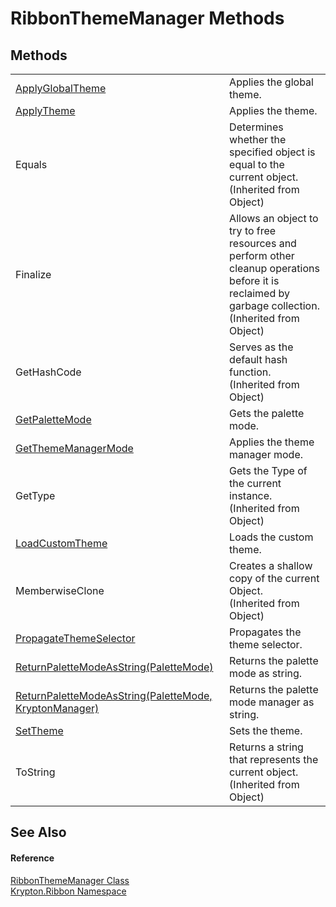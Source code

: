 # RibbonThemeManager Methods




## Methods
<table>
<tr>
<td><a href="fb77c670-3dd8-53f5-17e0-8e1eb710a98d.md">ApplyGlobalTheme</a></td>
<td>Applies the global theme.</td></tr>
<tr>
<td><a href="3dececc6-2e5a-77b1-c91a-1e56a1955424.md">ApplyTheme</a></td>
<td>Applies the theme.</td></tr>
<tr>
<td>Equals</td>
<td>Determines whether the specified object is equal to the current object.<br />(Inherited from Object)</td></tr>
<tr>
<td>Finalize</td>
<td>Allows an object to try to free resources and perform other cleanup operations before it is reclaimed by garbage collection.<br />(Inherited from Object)</td></tr>
<tr>
<td>GetHashCode</td>
<td>Serves as the default hash function.<br />(Inherited from Object)</td></tr>
<tr>
<td><a href="0f68ba9d-0a3e-5fa7-7104-4c3ddd5e258c.md">GetPaletteMode</a></td>
<td>Gets the palette mode.</td></tr>
<tr>
<td><a href="b1089c8a-5074-78b8-cafe-87aec68b784d.md">GetThemeManagerMode</a></td>
<td>Applies the theme manager mode.</td></tr>
<tr>
<td>GetType</td>
<td>Gets the Type of the current instance.<br />(Inherited from Object)</td></tr>
<tr>
<td><a href="6d930894-3de3-5883-6c1b-fa15dcc2096f.md">LoadCustomTheme</a></td>
<td>Loads the custom theme.</td></tr>
<tr>
<td>MemberwiseClone</td>
<td>Creates a shallow copy of the current Object.<br />(Inherited from Object)</td></tr>
<tr>
<td><a href="b07ac758-a2f4-ec74-c638-95505914c695.md">PropagateThemeSelector</a></td>
<td>Propagates the theme selector.</td></tr>
<tr>
<td><a href="80625357-7db0-2619-ed5e-507d4a380130.md">ReturnPaletteModeAsString(PaletteMode)</a></td>
<td>Returns the palette mode as string.</td></tr>
<tr>
<td><a href="c51d2d28-a550-cc12-8781-dc2a21e996ad.md">ReturnPaletteModeAsString(PaletteMode, KryptonManager)</a></td>
<td>Returns the palette mode manager as string.</td></tr>
<tr>
<td><a href="15f976c7-1662-379c-0c29-e266a986a642.md">SetTheme</a></td>
<td>Sets the theme.</td></tr>
<tr>
<td>ToString</td>
<td>Returns a string that represents the current object.<br />(Inherited from Object)</td></tr>
</table>

## See Also


#### Reference
<a href="7f4727b0-6564-3556-210e-c82c0af896f8.md">RibbonThemeManager Class</a>  
<a href="1e9bc734-cff9-e9b8-f013-94cdac669794.md">Krypton.Ribbon Namespace</a>  
